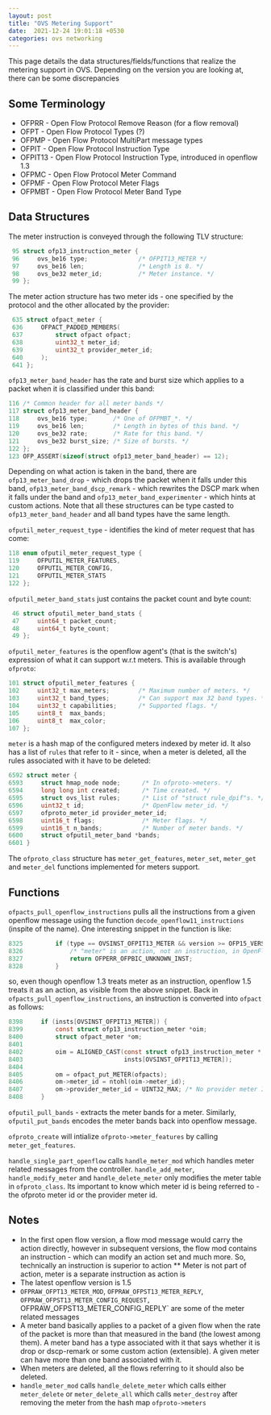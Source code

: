 ```yaml
---
layout: post
title: "OVS Metering Support"
date:  2021-12-24 19:01:18 +0530
categories: ovs networking
---
```


This page details the data structures/fields/functions that realize the metering support in OVS. Depending on the version you are looking at, there can be some discrepancies

## Some Terminology

* OFPRR - Open Flow Protocol Remove Reason (for a flow removal)
* OFPT - Open Flow Protocol Types (?)
* OFPMP - Open Flow Protocol MultiPart message types
* OFPIT - Open Flow Protocol Instruction Type
* OFPIT13 - Open Flow Protocol Instruction Type, introduced in openflow 1.3
* OFPMC - Open Flow Protocol Meter Command
* OFPMF - Open Flow Protocol Meter Flags
* OFPMBT - Open Flow Protocol Meter Band Type


## Data Structures

The meter instruction is conveyed through the following TLV structure:

```c
 95 struct ofp13_instruction_meter {
 96     ovs_be16 type;              /* OFPIT13_METER */
 97     ovs_be16 len;               /* Length is 8. */
 98     ovs_be32 meter_id;          /* Meter instance. */
 99 };

```

The meter action structure has two meter ids - one specified by the protocol and the other allocated by the provider:

```c
 635 struct ofpact_meter {
 636     OFPACT_PADDED_MEMBERS(
 637         struct ofpact ofpact;
 638         uint32_t meter_id;
 639         uint32_t provider_meter_id;
 640     );
 641 };
```

`ofp13_meter_band_header` has the rate and burst size which applies to a packet when it is classified under this band:

```c
116 /* Common header for all meter bands */
117 struct ofp13_meter_band_header {
118     ovs_be16 type;       /* One of OFPMBT_*. */
119     ovs_be16 len;        /* Length in bytes of this band. */
120     ovs_be32 rate;       /* Rate for this band. */
121     ovs_be32 burst_size; /* Size of bursts. */
122 };
123 OFP_ASSERT(sizeof(struct ofp13_meter_band_header) == 12);
```

Depending on what action is taken in the band, there are `ofp13_meter_band_drop` - which drops the packet when it falls under this band, `ofp13_meter_band_dscp_remark` - which rewrites the DSCP mark when it falls under the band and `ofp13_meter_band_experimenter` - which hints at custom actions. Note that all these structures can be type casted to `ofp13_meter_band_header` and all band types have the same length.

`ofputil_meter_request_type` - identifies the kind of meter request that has come:

```c
118 enum ofputil_meter_request_type {
119     OFPUTIL_METER_FEATURES,
120     OFPUTIL_METER_CONFIG,
121     OFPUTIL_METER_STATS
122 };
```

`ofputil_meter_band_stats` just contains the packet count and byte count:

```c
 46 struct ofputil_meter_band_stats {
 47     uint64_t packet_count;
 48     uint64_t byte_count;
 49 };
```

`ofputil_meter_features` is the openflow agent's (that is the switch's) expression of what it can support w.r.t meters. This is available through `ofproto`:

```c
101 struct ofputil_meter_features {
102     uint32_t max_meters;        /* Maximum number of meters. */
103     uint32_t band_types;        /* Can support max 32 band types. */
104     uint32_t capabilities;      /* Supported flags. */
105     uint8_t  max_bands;
106     uint8_t  max_color;
107 };
```

`meter` is a hash map of the configured meters indexed by meter id.  It also has a list of `rules` that refer to it - since, when a meter is deleted, all the rules associated with it have to be deleted:

```c
6592 struct meter {
6593     struct hmap_node node;      /* In ofproto->meters. */
6594     long long int created;      /* Time created. */
6595     struct ovs_list rules;      /* List of "struct rule_dpif"s. */
6596     uint32_t id;                /* OpenFlow meter_id. */
6597     ofproto_meter_id provider_meter_id;
6598     uint16_t flags;             /* Meter flags. */
6599     uint16_t n_bands;           /* Number of meter bands. */
6600     struct ofputil_meter_band *bands;
6601 }
```

The `ofproto_class` structure has `meter_get_features`, `meter_set`, `meter_get` and `meter_del` functions implemented for meters support. 

## Functions

`ofpacts_pull_openflow_instructions` pulls all the instructions from a given openflow message using the function `decode_openflow11_instructions` (inspite of the name). One interesting snippet in the function is like:

```c
8325         if (type == OVSINST_OFPIT13_METER && version >= OFP15_VERSION) {
8326             /* "meter" is an action, not an instruction, in OpenFlow 1.5. */
8327             return OFPERR_OFPBIC_UNKNOWN_INST;
8328         }
```

so, even though openflow 1.3 treats meter as an instruction, openflow 1.5 treats it as an action, as visible from the above snippet. Back in `ofpacts_pull_openflow_instructions`, an instruction is converted into `ofpact` as follows:

```c
8398     if (insts[OVSINST_OFPIT13_METER]) {
8399         const struct ofp13_instruction_meter *oim;
8400         struct ofpact_meter *om;
8401 
8402         oim = ALIGNED_CAST(const struct ofp13_instruction_meter *,
8403                            insts[OVSINST_OFPIT13_METER]);
8404 
8405         om = ofpact_put_METER(ofpacts);
8406         om->meter_id = ntohl(oim->meter_id);
8407         om->provider_meter_id = UINT32_MAX; /* No provider meter ID. */
8408     }
```

`ofputil_pull_bands` - extracts the meter bands for a meter. Similarly, `ofputil_put_bands` encodes the meter bands back into openflow message.

`ofproto_create` will intialize `ofproto->meter_features` by calling `meter_get_features`.

`handle_single_part_openflow` calls `handle_meter_mod` which handles meter related messages from the controller. `handle_add_meter`, `handle_modify_meter` and `handle_delete_meter` only modifies the meter table in `ofproto_class`. Its important to know which meter id is being referred to - the ofproto meter id or the provider meter id.

## Notes

* In the first open flow version, a flow mod message would carry the action directly, however in subsequent versions, the flow mod contains an instruction - which can modify an action set and much more. So, technically an instruction is superior to action
** Meter is not part of action, meter is a separate instruction as action is
* The latest openflow version is 1.5
* `OFPRAW_OFPT13_METER_MOD`, `OFPRAW_OFPST13_METER_REPLY`, `OFPRAW_OFPST13_METER_CONFIG_REQUEST, `OFPRAW_OFPST13_METER_CONFIG_REPLY` are some of the meter related messages
* A meter band basically applies to a packet of a given flow when the rate of the packet is more than that measured in the band (the lowest among them). A meter band has a type associated with it that says whether it is drop or dscp-remark or some custom action (extensible). A given meter can have more than one band associated with it.
* When meters are deleted, all the flows referring to it should also be deleted.
* `handle_meter_mod` calls `handle_delete_meter` which calls either `meter_delete` or `meter_delete_all` which calls `meter_destroy` after removing the meter from the hash map `ofproto->meters`
